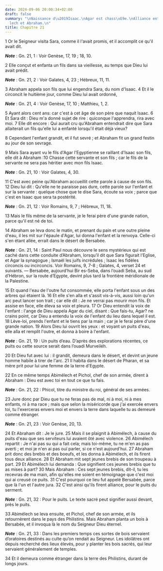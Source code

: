 ```yaml
---
date: 2024-09-06 20:00:34+02:00
draft: false
summary: "\nNaissance d\u2019Isaac.\nAgar est chass\xE9e.\nAlliance entre Abim\xE9\
  lech et Abraham.\n"
title: Chapitre 21
---
```





1 Or le Seigneur visita Sara, comme il l'avait promis, et il accomplit ce qu'il avait dit.

***Note*** :  Gn. 21, 1 : Voir Genèse, 17, 19 ; 18, 10.

2 Elle conçut et enfanta un fils dans sa vieillesse, au temps que Dieu lui avait prédit.

***Note*** :  Gn. 21, 2 : Voir Galates, 4, 23 ; Hébreux, 11, 11.

3 Abraham appela son fils que lui engendra Sara, du nom d'Isaac. 4 Et il le circoncit le huitième jour, comme Dieu lui avait ordonné,

***Note*** :  Gn. 21, 4 : Voir Genèse, 17, 10 ; Matthieu, 1, 2.

5 Ayant alors cent ans: car c'est à cet âge de son père que naquit Isaac. 6 Et Sara dit : Dieu m'a donné sujet de rire : quiconque l'apprendra, rira avec moi. 7 Elle dit encore : Qui aurait cru qu'Abraham entendrait dire que Sara allaiterait un fils qu'elle lui a enfanté lorsqu'il était déjà vieux?


8 Cependant l'enfant grandit, et il fut sevré ; et Abraham fit un grand festin au jour de son sevrage.


9 Mais Sara ayant vu le fils d'Agar l'Egyptienne se raillant d'Isaac son fils, elle dit à Abraham :10 Chasse cette servante et son fils ; car le fils de la servante ne sera pas héritier avec mon fils Isaac.

***Note*** :  Gn. 21, 10 : Voir Galates, 4, 30.

11 C'est avec peine qu'Abraham accueillit cette parole à cause de son fils. 12 Dieu lui dit : Qu'elle ne te paraisse pas dure, cette parole sur l'enfant et sur la servante : quelque chose que te dise Sara, écoute sa voix ; parce que c'est en Isaac que sera ta postérité.

***Note*** :  Gn. 21, 12 : Voir Romains, 9, 7 ; Hébreux, 11, 18.

13 Mais le fils même de la servante, je le ferai père d'une grande nation, parce qu'il est né de toi.


14 Abraham se leva donc le matin, et prenant du pain et une outre pleine d'eau, il les mit sur l'épaule d'Agar, lui donna l'enfant et la renvoya. Celle-ci s'en étant allée, errait dans le désert de Bersabée.

***Note*** :  Gn. 21, 14 : Saint Paul nous découvre le sens mystérieux qui est caché dans cette conduite d’Abraham, lorsqu’il dit que Sara figurait l’Eglise, et Agar la synagogue ; Ismaël les juifs incrédules ; Isaac les fidèles circoncis ou incirconcis. Voir Romains, 9, 7-8 ; Galates, 4, verset 24 et suivants. ― Bersabée, aujourd’hui Bir es-Seba, dans l’ouadi Seba, au sud d’Hébron, sur la route d’Egypte, devint plus tard la frontière méridionale de la Palestine.

15 Et quand l'eau de l'outre fut consommée, elle porta l'enfant sous un des arbres qui étaient là. 16 Et elle s'en alla et s'assit vis-à-vis, aussi loin qu'un arc peut lancer son trait ; car elle dit : Je ne verrai pas mourir mon fils. Et assise en face, elle éleva sa voix et pleura. 17 Or Dieu entendit la voix de l'enfant : l'ange de Dieu appela Agar du ciel, disant : Que fais-tu, Agar? ne crains point, car Dieu a entendu la voix de l'enfant du lieu dans lequel il est. 18 Lève-loi, prends l'enfant et le tiens par la main ; car je le ferai père d'une grande nation. 19 Alors Dieu lui ouvrit les yeux : et voyant un puits d'eau, elle alla et remplit l'outre, et donna à boire à l'enfant.

***Note*** :  Gn. 21, 19 : Un puits d’eau. D’après des explorations récentes, ce puits ou cette source serait dans l’ouadi Murveiléh.

20 Et Dieu fut avec lui : il grandit, demeura dans le désert, et devint un jeune homme habile à tirer de l'arc. 21 Il habita dans le désert de Pharan, et sa mère prit pour lui une femme de la terre d'Egypte.


22 En ce même temps Abimélech et Pichol, chef de son armée, dirent à Abraham : Dieu est avec toi en tout ce que tu fais.

***Note*** :  Gn. 21, 22 : Phicol, titre du ministre du roi, général de ses armées.

23 Jure donc par Dieu que tu ne feras pas de mal, ni à moi, ni à mes enfants, ni à ma race ; mais que selon la miséricorde que j'ai exercée envers toi, tu l'exerceras envers moi et envers la terre dans laquelle tu as demeuré comme étranger.

***Note*** :  Gn. 21, 23 : Voir Genèse, 20, 13.

24 Et Abraham dit : Je le jure. 25 Mais il se plaignit à Abimélech, à cause du puits d'eau que ses serviteurs lui avaient ôté avec violence. 26 Abimélech repartit : Je n'ai pas su qui a fait cela; mais toi-même, tu ne m'en as pas averti ; et moi je n'en ai pas ouï parler, si ce n'est aujourd'hui. 27 Abraham prit donc des brebis et des boeufs, et les donna à Abimélech, et ils firent tous deux alliance. 28 Et Abraham mit sept jeunes brebis de son troupeau à part. 29 Et Abimélech lui demanda : Que signifient ces jeunes brebis que tu as mises à part? 30 Mais Abraham : Ces sept jeunes brebis, dit-il, tu les recevras de ma main, afin qu'elles me soient en témoignage que c'est moi qui ai creusé ce puits. 31 C'est pourquoi ce lieu fut appelé Bersabée, parce que là l'un et l'autre jura. 32 C'est ainsi qu'ils firent alliance, pour le puits du serment.

***Note*** :  Gn. 21, 32 : Pour le puits. Le texte sacré peut signifier aussi devant, près le puits.


33 Abimélech se leva ensuite, et Pichol, chef de son armée, et ils retournèrent dans le pays des Philistins. Mais Abraham planta un bois à Bersabée, et il invoqua là le nom du Seigneur Dieu éternel.

***Note*** :  Gn. 21, 33 : Dans les premiers temps ces sortes de bois servaient d’oratoires destinés au culte qu’on rendait au Seigneur. Les idolâtres ont depuis recherché des lieux élevés, pour y planter les bois sacrés, qui leur servaient généralement de temples.

34 Et il demeura comme étranger dans la terre des Philistins, durant de longs jours.

